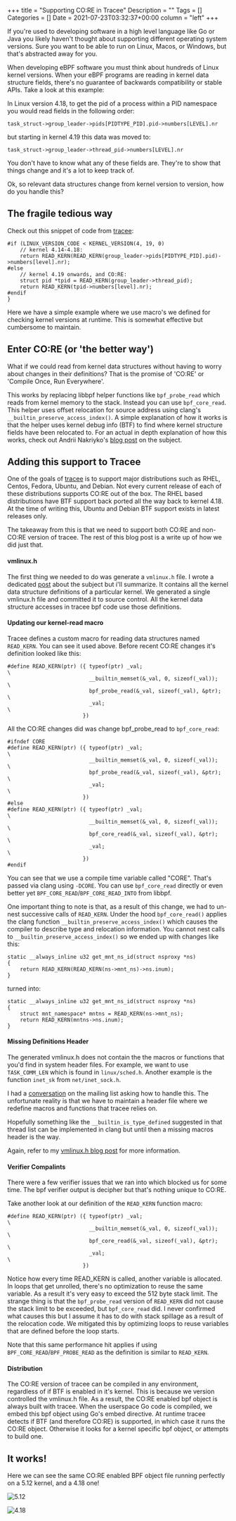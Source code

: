 +++
title = "Supporting CO:RE in Tracee"
Description = ""
Tags = []
Categories = []
Date = 2021-07-23T03:32:37+00:00
column = "left"
+++

If you're used to developing software in a high level language like Go or Java you likely haven't thought about supporting different operating system versions. Sure you want to be able to run on Linux, Macos, or Windows, but that's abstracted away for you. 

When developing eBPF software you must think about hundreds of Linux kernel versions. When your eBPF programs are reading in kernel data structure fields, there's no guarantee of backwards compatibility or stable APIs. Take a look at this example:

In Linux version 4.18, to get the pid of a process within a PID namespace you would read fields in the following order:

`task_struct->group_leader->pids[PIDTYPE_PID].pid->numbers[LEVEL].nr`

but starting in kernel 4.19 this data was moved to:

`task_struct->group_leader->thread_pid->numbers[LEVEL].nr`

You don't have to know what any of these fields are. They're to show that things change and it's a lot to keep track of.

Ok, so relevant data structures change from kernel version to version, how do you handle this?
## The fragile tedious way

Check out this snippet of code from [tracee](https://github.com/aquasecurity/tracee):

```
#if (LINUX_VERSION_CODE < KERNEL_VERSION(4, 19, 0)
    // kernel 4.14-4.18:
    return READ_KERN(READ_KERN(group_leader->pids[PIDTYPE_PID].pid)->numbers[level].nr);
#else
    // kernel 4.19 onwards, and CO:RE:
    struct pid *tpid = READ_KERN(group_leader->thread_pid);
    return READ_KERN(tpid->numbers[level].nr);
#endif
}
```

Here we have a simple example where we use macro's we defined for checking kernel versions at runtime. This is somewhat effective but cumbersome to maintain. 

## Enter CO:RE (or 'the better way')

What if we could read from kernel data structures without having to worry about changes in their definitions? That is the promise of 'CO:RE' or 'Compile Once, Run Everywhere'.

This works by replacing libbpf helper functions like `bpf_probe_read` which reads from kernel memory to the stack. Instead you can use `bpf_core_read`. This helper uses offset relocation for source address using clang's `__builtin_preserve_access_index()`. A simple explanation of how it works is that the helper uses kernel debug info (BTF) to find where kernel structure fields have been relocated to. For an actual in depth explanation of how this works, check out Andrii Nakriyko's [blog post](https://nakryiko.com/posts/bpf-portability-and-co-re/) on the subject.

## Adding this support to Tracee

One of the goals of [tracee](https://github.com/aquasecurity/tracee) is to support major distributions such as RHEL, Centos, Fedora, Ubuntu, and Debian. Not every current release of each of these distributions supports CO:RE out of the box. The RHEL based distributions have BTF support back ported all the way back to kernel 4.18. At the time of writing this, Ubuntu and Debian BTF support exists in latest releases only.

The takeaway from this is that we need to support both CO:RE and non-CO:RE version of tracee. The rest of this blog post is a write up of how we did just that.

#### vmlinux.h

The first thing we needed to do was generate a `vmlinux.h` file. I wrote a dedicated [post](/blog/vmlinux-header) about the subject but i'll summarize. It contains all the kernel data structure definitions of a particular kernel. We generated a single vmlinux.h file and committed it to source control. All the kernel data structure accesses in tracee bpf code use those definitions.

#### Updating our kernel-read macro

Tracee defines a custom macro for reading data structures named `READ_KERN`. You can see it used above. Before recent CO:RE changes it's definition looked like this:

```
#define READ_KERN(ptr) ({ typeof(ptr) _val;                             \
                          __builtin_memset(&_val, 0, sizeof(_val));     \
                          bpf_probe_read(&_val, sizeof(_val), &ptr);    \
                          _val;                                         \
                        })
```

All the CO:RE changes did was change bpf_probe_read to `bpf_core_read`:

```
#ifndef CORE
#define READ_KERN(ptr) ({ typeof(ptr) _val;                             \
                          __builtin_memset(&_val, 0, sizeof(_val));     \
                          bpf_probe_read(&_val, sizeof(_val), &ptr);    \
                          _val;                                         \
                        })
#else
#define READ_KERN(ptr) ({ typeof(ptr) _val;                             \
                          __builtin_memset(&_val, 0, sizeof(_val));     \
                          bpf_core_read(&_val, sizeof(_val), &ptr);    \
                          _val;                                         \
                        })
#endif
```

You can see that we use a compile time variable called "CORE". That's passed via clang using `-DCORE`. You can use `bpf_core_read` directly or even better yet `BPF_CORE_READ`/`BPF_CORE_READ_INTO` from libbpf.

One important thing to note is that, as a result of this change, we had to un-nest successive calls of `READ_KERN`. Under the hood `bpf_core_read()` applies the clang function `__builtin_preserve_access_index()` which causes the compiler to describe type and relocation information. You cannot nest calls to `__builtin_preserve_access_index()` so we ended up with changes like this:

```
static __always_inline u32 get_mnt_ns_id(struct nsproxy *ns)
{
    return READ_KERN(READ_KERN(ns->mnt_ns)->ns.inum);
}
```

turned into:

```
static __always_inline u32 get_mnt_ns_id(struct nsproxy *ns)
{
    struct mnt_namespace* mntns = READ_KERN(ns->mnt_ns);
    return READ_KERN(mntns->ns.inum);
}
```

#### Missing Definitions Header

The generated vmlinux.h does not contain the the macros or functions that you'd find in system header files. For example, we want to use `TASK_COMM_LEN` which is found in `linux/sched.h`. Another example is the function `inet_sk` from `net/inet_sock.h`.

I had a [conversation](https://lore.kernel.org/bpf/CAO658oV9AAcMMbVhjkoq5PtpvbVf41Cd_TBLCORTcf3trtwHfw@mail.gmail.com/) on the mailing list asking how to handle this. The unfortunate reality is that we have to maintain a header file where we redefine macros and functions that tracee relies on.

Hopefully something like the `__builtin_is_type_defined` suggested in that thread list can be implemented in clang but until then a missing macros header is the way.

Again, refer to my [vmlinux.h blog post](/blog/vmlinux-header) for more information.

#### Verifier Compalints

There were a few verifier issues that we ran into which blocked us for some time. The bpf verifier output is  decipher but that's nothing unique to CO:RE.

Take another look at our definition of the `READ_KERN` function macro:

```
#define READ_KERN(ptr) ({ typeof(ptr) _val;                             \
                          __builtin_memset(&_val, 0, sizeof(_val));     \
                          bpf_core_read(&_val, sizeof(_val), &ptr);     \
                          _val;                                         \
                        })
```

Notice how every time READ_KERN is called, another variable is allocated. In loops that get unrolled, there's no optimization to reuse the same variable. As a result it's very easy to exceed the 512 byte stack limit. The strange thing is that the `bpf_probe_read` version of `READ_KERN` did not cause the stack limit to be exceeded, but `bpf_core_read` did. I never confirmed what causes this but I assume it has to do with stack spillage as a result of the relocation code. We mitigated this by optimizing loops to reuse variables that are defined before the loop starts.

Note that this same performance hit applies if using `BPF_CORE_READ`/`BPF_PROBE_READ` as the definition is similar to `READ_KERN`. 

#### Distribution

The CO:RE version of tracee can be compiled in any environment, regardless of if BTF is enabled in it's kernel. This is because we version controlled the vmlinux.h file. As a result, the CO:RE enabled bpf object is always built with tracee. When the userspace Go code is compiled, we embed this bpf object using Go's embed directive. At runtime tracee detects if BTF (and therefore CO:RE) is supported, in which case it runs the CO:RE object. Otherwise it looks for a kernel specific bpf object, or attempts to build one.

## It works!

Here we can see the same CO:RE enabled BPF object file running perfectly on a 5.12 kernel, and a 4.18 one!

![5.12](/tracee-core/5.12kernel.png)

![4.18](/tracee-core/4.18kernel.png)